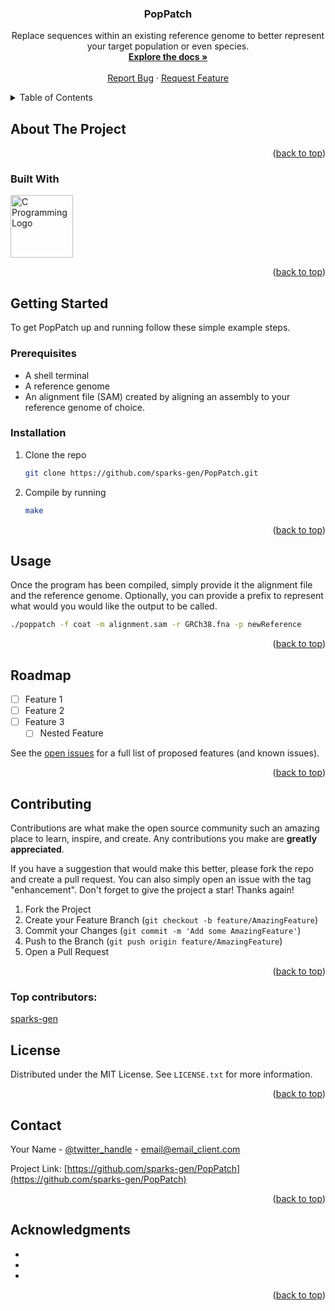 <!-- Improved compatibility of back to top link: See: https://github.com/othneildrew/Best-README-Template/pull/73 -->
<a id="readme-top"></a>
<!--
*** Thanks for checking out the Best-README-Template. If you have a suggestion
*** that would make this better, please fork the repo and create a pull request
*** or simply open an issue with the tag "enhancement".
*** Don't forget to give the project a star!
*** Thanks again! Now go create something AMAZING! :D
-->



<!-- PROJECT SHIELDS -->
<!--
*** I'm using markdown "reference style" links for readability.
*** Reference links are enclosed in brackets [ ] instead of parentheses ( ).
*** See the bottom of this document for the declaration of the reference variables
*** for contributors-url, forks-url, etc. This is an optional, concise syntax you may use.
*** https://www.markdownguide.org/basic-syntax/#reference-style-links

[![Contributors][contributors-shield]][contributors-url]
[![Forks][forks-shield]][forks-url]
[![Stargazers][stars-shield]][stars-url]
[![Issues][issues-shield]][issues-url]
[![MIT License][license-shield]][license-url]
[![LinkedIn][linkedin-shield]][linkedin-url]
-->


<!-- PROJECT LOGO 
<br />
<div align="center">
  <a href="https://github.com/sparks-gen/PopPatch">
    <img src="images/logo.png" alt="Logo" width="80" height="80">
  </a>
  -->

<h3 align="center">PopPatch</h3>

  <p align="center">
    Replace sequences within an existing reference genome to better represent 
    your target population or even species.
    <br />
    <a href="https://github.com/sparks-gen/PopPatch"><strong>Explore the docs »</strong></a>
    <br />
    <br />
    <a href="https://github.com/sparks-gen/PopPatch/issues/new?labels=bug&template=bug-report---.md">Report Bug</a>
    ·
    <a href="https://github.com/sparks-gen/PopPatch/issues/new?labels=enhancement&template=feature-request---.md">Request Feature</a>
  </p>
</div>



<!-- TABLE OF CONTENTS -->
<details>
  <summary>Table of Contents</summary>
  <ol>
    <li>
      <a href="#about-the-project">About The Project</a>
      <ul>
        <li><a href="#built-with">Built With</a></li>
      </ul>
    </li>
    <li>
      <a href="#getting-started">Getting Started</a>
      <ul>
        <li><a href="#prerequisites">Prerequisites</a></li>
        <li><a href="#installation">Installation</a></li>
      </ul>
    </li>
    <li><a href="#usage">Usage</a></li>
    <li><a href="#roadmap">Roadmap</a></li>
    <li><a href="#contributing">Contributing</a></li>
    <li><a href="#license">License</a></li>
    <li><a href="#contact">Contact</a></li>
    <li><a href="#acknowledgments">Acknowledgments</a></li>
  </ol>
</details>



<!-- ABOUT THE PROJECT -->
## About The Project



<p align="right">(<a href="#readme-top">back to top</a>)</p>



### Built With

<a href="https://www.cprogramming.com/"><img src="https://github.com/bablubambal/All_logo_and_pictures/blob/main/programming%20languages/c.svg" alt="C Programming Logo" style="width:100px;height:100px;"></a>

<p align="right">(<a href="#readme-top">back to top</a>)</p>



<!-- GETTING STARTED -->
## Getting Started

To get PopPatch up and running follow these simple example steps.

### Prerequisites

* A shell terminal
* A reference genome
* An alignment file (SAM) created by aligning an assembly to your reference 
genome of choice.

### Installation

1. Clone the repo
   ```sh
   git clone https://github.com/sparks-gen/PopPatch.git
   ```
2. Compile by running
   ```sh
   make
   ```

<p align="right">(<a href="#readme-top">back to top</a>)</p>



<!-- USAGE EXAMPLES -->
## Usage

Once the program has been compiled, simply provide it the alignment file and the
reference genome. Optionally, you can provide a prefix to represent what would 
you would like the output to be called.
```sh
./poppatch -f coat -m alignment.sam -r GRCh38.fna -p newReference
```

<p align="right">(<a href="#readme-top">back to top</a>)</p>



<!-- ROADMAP -->
## Roadmap

- [ ] Feature 1
- [ ] Feature 2
- [ ] Feature 3
    - [ ] Nested Feature

See the [open issues](https://github.com/sparks-gen/PopPatch/issues) for a full list of proposed features (and known issues).

<p align="right">(<a href="#readme-top">back to top</a>)</p>



<!-- CONTRIBUTING -->
## Contributing

Contributions are what make the open source community such an amazing place to learn, inspire, and create. Any contributions you make are **greatly appreciated**.

If you have a suggestion that would make this better, please fork the repo and create a pull request. You can also simply open an issue with the tag "enhancement".
Don't forget to give the project a star! Thanks again!

1. Fork the Project
2. Create your Feature Branch (`git checkout -b feature/AmazingFeature`)
3. Commit your Changes (`git commit -m 'Add some AmazingFeature'`)
4. Push to the Branch (`git push origin feature/AmazingFeature`)
5. Open a Pull Request

<p align="right">(<a href="#readme-top">back to top</a>)</p>

### Top contributors:

<a href="https://github.com/sparks-gen/PopPatch/graphs/contributors">
  sparks-gen
</a>



<!-- LICENSE -->
## License

Distributed under the MIT License. See `LICENSE.txt` for more information.

<p align="right">(<a href="#readme-top">back to top</a>)</p>



<!-- CONTACT -->
## Contact

Your Name - [@twitter_handle](https://twitter.com/twitter_handle) - email@email_client.com

Project Link: [https://github.com/sparks-gen/PopPatch](https://github.com/sparks-gen/PopPatch)

<p align="right">(<a href="#readme-top">back to top</a>)</p>



<!-- ACKNOWLEDGMENTS -->
## Acknowledgments

* []()
* []()
* []()

<p align="right">(<a href="#readme-top">back to top</a>)</p>



<!-- MARKDOWN LINKS & IMAGES -->
<!-- https://www.markdownguide.org/basic-syntax/#reference-style-links -->
[contributors-shield]: https://img.shields.io/github/contributors/sparks-gen/PopPatch.svg?style=for-the-badge
[contributors-url]: https://github.com/sparks-gen/PopPatch/graphs/contributors
[forks-shield]: https://img.shields.io/github/forks/sparks-gen/PopPatch.svg?style=for-the-badge
[forks-url]: https://github.com/sparks-gen/PopPatch/network/members
[stars-shield]: https://img.shields.io/github/stars/sparks-gen/PopPatch.svg?style=for-the-badge
[stars-url]: https://github.com/sparks-gen/PopPatch/stargazers
[issues-shield]: https://img.shields.io/github/issues/sparks-gen/PopPatch.svg?style=for-the-badge
[issues-url]: https://github.com/sparks-gen/PopPatch/issues
[license-shield]: https://img.shields.io/github/license/sparks-gen/PopPatch.svg?style=for-the-badge
[license-url]: https://github.com/sparks-gen/PopPatch/blob/master/LICENSE.txt
<!-- [linkedin-shield]: https://img.shields.io/badge/-LinkedIn-black.svg?style=for-the-badge&logo=linkedin&colorB=555
[linkedin-url]: https://linkedin.com/in/linkedin_username -->
[C.com]: https://www.cprogramming.com/
[C-url]: https://www.cprogramming.com/
